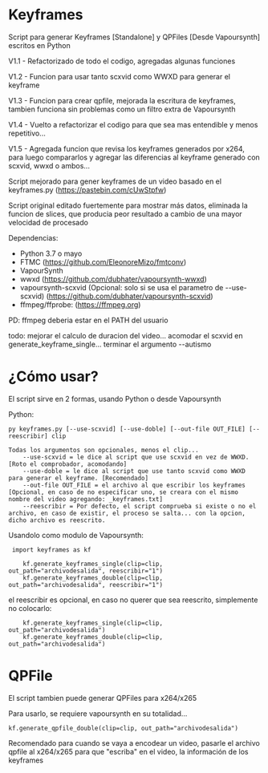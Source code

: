# Keyframes
 Script para generar Keyframes [Standalone] y QPFiles [Desde Vapoursynth] escritos en Python

   V1.1 - Refactorizado de todo el codigo, agregadas algunas funciones

   V1.2 - Funcion para usar tanto scxvid como WWXD para generar el keyframe
    
   V1.3 - Funcion para crear qpfile, mejorada la escritura de keyframes, tambien funciona sin problemas como un filtro extra de Vapoursynth

   V1.4 - Vuelto a refactorizar el codigo para que sea mas entendible y menos repetitivo...

   V1.5 - Agregada funcion que revisa los keyframes generados por x264, para luego compararlos y agregar las diferencias al keyframe generado con scxvid, wwxd o ambos...
    
   Script mejorado para gener keyframes de un video basado en el keyframes.py (https://pastebin.com/cUwStpfw)

   Script original editado fuertemente para mostrar más datos, eliminada la funcion de slices, que producia peor resultado a cambio de una mayor velocidad de procesado

   Dependencias:
   * Python 3.7 o mayo
   * FTMC (https://github.com/EleonoreMizo/fmtconv)
   * VapourSynth
   * wwxd (https://github.com/dubhater/vapoursynth-wwxd)
   * vapoursynth-scxvid (Opcional: solo si se usa el parametro de --use-scxvid) (https://github.com/dubhater/vapoursynth-scxvid)
   * ffmpeg/ffprobe: (https://ffmpeg.org)

   PD: ffmpeg deberia estar en el PATH del usuario
    
todo: mejorar el calculo de duracion del video... acomodar el scxvid en generate_keyframe_single... terminar el argumento --autismo

# ¿Cómo usar?

El script sirve en 2 formas, usando Python o desde Vapoursynth
    
   Python:
   
    py keyframes.py [--use-scxvid] [--use-doble] [--out-file OUT_FILE] [--reescribir] clip

    Todas los argumentos son opcionales, menos el clip...
        --use-scxvid = le dice al script que use scxvid en vez de WWXD. [Roto el comprobador, acomodando]
        --use-doble = le dice al script que use tanto scxvid como WWXD para generar el keyframe. [Recomendado]
        --out-file OUT_FILE = el archivo al que escribir los keyframes [Opcional, en caso de no especificar uno, se creara con el mismo nombre del video agregando: _keyframes.txt]
        --reescribir = Por defecto, el script comprueba si existe o no el archivo, en caso de existir, el proceso se salta... con la opcion, dicho archivo es reescrito.

   Usandolo como modulo de Vapoursynth:
     
     import keyframes as kf

        kf.generate_keyframes_single(clip=clip, out_path="archivodesalida", reescribir="1")
        kf.generate_keyframes_double(clip=clip, out_path="archivodesalida", reescribir="1")

  el reescribir es opcional, en caso no querer que sea reescrito, simplemente no colocarlo:

        kf.generate_keyframes_single(clip=clip, out_path="archivodesalida")
        kf.generate_keyframes_double(clip=clip, out_path="archivodesalida")


# QPFile

El script tambien puede generar QPFiles para x264/x265

Para usarlo, se requiere vapoursynth en su totalidad...

    kf.generate_qpfile_double(clip=clip, out_path="archivodesalida")

Recomendado para cuando se vaya a encodear un video, pasarle el archivo qpfile al x264/x265 para que "escriba" en el video, la información de los keyframes
